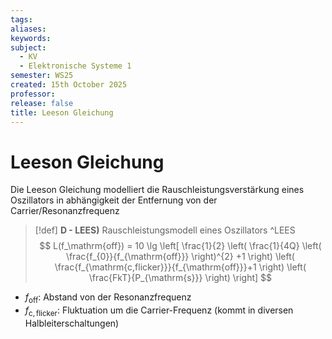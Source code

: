 ```yaml
---
tags: 
aliases: 
keywords: 
subject:
  - KV
  - Elektronische Systeme 1
semester: WS25
created: 15th October 2025
professor:
release: false
title: Leeson Gleichung
---
```


# Leeson Gleichung

Die Leeson Gleichung modelliert die Rauschleistungsverstärkung eines Oszillators in abhängigkeit der Entfernung von der Carrier/Resonanzfrequenz

> [!def] **D - LEES)** Rauschleistungsmodell eines Oszillators ^LEES
> $$
> L(f_\mathrm{off}) = 10 \lg \left[ \frac{1}{2} \left( \frac{1}{4Q} \left( \frac{f_{0}}{f_{\mathrm{off}}} \right)^{2} +1  \right) \left( \frac{f_{\mathrm{c,flicker}}}{f_{\mathrm{off}}}+1 \right) \left( \frac{FkT}{P_{\mathrm{s}}} \right) \right] 
> $$

- $f_{\mathrm{off}}$: Abstand von der Resonanzfrequenz
- $f_{\mathrm{c,flicker}}$: Fluktuation um die Carrier-Frequenz (kommt in diversen Halbleiterschaltungen)